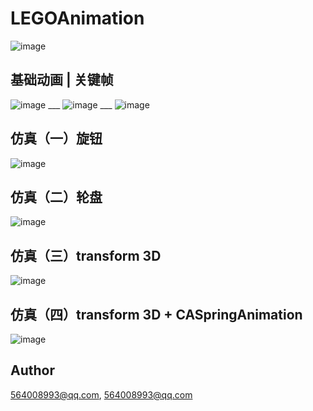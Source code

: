 # LEGOAnimation

![image](https://github.com/legokit/LEGOAnimation/blob/master/Resources/LEGOMianVc1.jpeg)

## 基础动画 | 关键帧
![image](https://github.com/legokit/LEGOAnimation/blob/master/Resources/LEGOBaseAnimaiton1.gif) ___ ![image](https://github.com/legokit/LEGOAnimation/blob/master/Resources/LEGOKeyFrameAnimation1.gif) ___ ![image](https://github.com/legokit/LEGOAnimation/blob/master/Resources/LEGOContentStretch1.gif)

## 仿真（一）旋钮
![image](https://github.com/legokit/LEGOAnimation/blob/master/Resources/LEGOKnobAnimation.gif)

## 仿真（二）轮盘
![image](https://github.com/legokit/LEGOAnimation/blob/master/Resources/LEGORouletteAnimation.gif)

## 仿真（三）transform 3D
![image](https://github.com/legokit/LEGOAnimation/blob/master/Resources/LEGOTransform.gif)

## 仿真（四）transform 3D + CASpringAnimation
![image](https://github.com/legokit/LEGOAnimation/blob/master/Resources/LEGOSimulation1.gif)

## Author

564008993@qq.com, 564008993@qq.com

